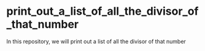 # print_out_a_list_of_all_the_divisor_of_that_number
In this repository, we will print out a list of all the divisor of that number
